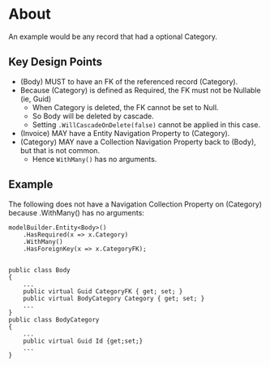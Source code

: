 # About #

An example would be any record that had a optional Category.

## Key Design Points ##

* (Body) MUST to have an FK of the referenced record (Category).
* Because (Category) is defined as Required, the FK must not be Nullable (ie, Guid)
  * When Category is deleted, the FK cannot be set to Null.
  * So Body will be deleted by cascade.
  * Setting `.WillCascadeOnDelete(false)` cannot be applied in this case.
* (Invoice) MAY have a Entity Navigation Property to (Category). 
* (Category) MAY nave a Collection Navigation Property back to (Body), but that is not common.
  * Hence `WithMany()` has no arguments.

## Example ##

The following does not have a Navigation Collection Property on (Category)
because .WithMany() has no arguments:


    modelBuilder.Entity<Body>()
        .HasRequired(x => x.Category)
        .WithMany()
        .HasForeignKey(x => x.CategoryFK);


    public class Body 
    {
		...
        public virtual Guid CategoryFK { get; set; }
        public virtual BodyCategory Category { get; set; }
		...
	}
    public class BodyCategory 
    {
		...
		public virtual Guid Id {get;set;}
		...
    }

